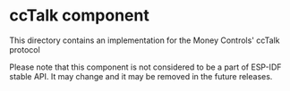 # ccTalk component

This directory contains an implementation for the Money Controls' ccTalk protocol


Please note that this component is not considered to be a part of ESP-IDF stable API. It may change and it may be removed in the future releases.